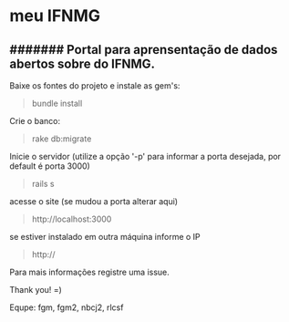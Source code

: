 # meu IFNMG

####### Portal para aprensentação de dados abertos sobre do IFNMG.
---

Baixe os fontes do projeto e instale as gem's:
> bundle install

Crie o banco:
> rake db:migrate

Inicie o servidor (utilize a opção '-p' para informar a porta desejada, por default é porta 3000)
> rails s 

acesse o site (se mudou a porta alterar aqui)
> http://localhost:3000

se estiver instalado em outra máquina informe o IP
> http://<ip-servidor><porta>

Para mais informações registre uma issue.

Thank you! =)

Equpe:
fgm, fgm2, nbcj2, rlcsf
